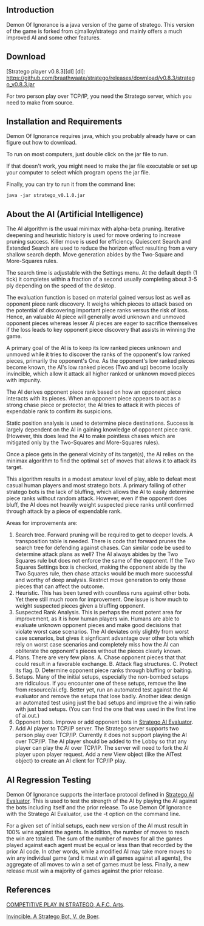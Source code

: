Introduction
------------

Demon Of Ignorance is
a java version of the game of stratego.
This version of the game is forked from cjmalloy/stratego
and mainly offers a much improved AI and some other features.

Download
--------

[Stratego player v0.8.3][dl]
[dl]: https://github.com/braathwaate/stratego/releases/download/v0.8.3/stratego_v0.8.3.jar

For two person play over TCP/IP, you need the Stratego server,
which you need to make from source.

Installation and Requirements
-----------------------------

Demon Of Ignorance requires java, which you probably already have or can
figure out how to download.

To run on most computers, just double click on the jar file to run.

If that doesn't work, you might need to
make the jar file executable
or set up your computer to select which program opens the jar file.

Finally, you can try to run it from the command line:

	java -jar stratego_v0.1.0.jar


About the AI (Artificial Intelligence)
--------------------------------------

The AI algorithm is the usual minimax with alpha-beta pruning.
Iterative deepening and heuristic history is used 
for move ordering to increase pruning success.
Killer move is used for efficiency.
Quiescent Search and Extended Search are used to reduce
the horizon effect resulting from a very shallow search depth.
Move generation abides by the Two-Square and More-Squares rules.

The search time is adjustable with the Settings menu.
At the default depth (1 tick)
it completes within a fraction of a second
usually completing about 3-5 ply depending on the speed of the desktop.

The evaluation function is based on material gained versus lost
as well as opponent piece rank discovery.
It weighs which pieces to attack based on the potential
of discovering important piece ranks versus the risk of loss.
Hence, an valuable AI piece will generally avoid unknown and unmoved opponent pieces
whereas lesser AI pieces are eager to sacrifice themselves if the loss
leads to key opponent piece discovery that assists in winning the game.

A primary goal of the AI is to keep its low ranked pieces unknown
and unmoved
while it tries to discover the ranks of the opponent's low ranked pieces,
primarily the opponent's One.
As the opponent's low ranked pieces become known,
the AI's low ranked pieces (Two and up) become locally invincible,
which allow it attack all higher ranked or unknown moved pieces with impunity.

The AI derives opponent piece rank based on how an
opponent piece interacts with its pieces.
When an opponent piece appears to act as a strong chase piece
or protector, the AI tries to attack it with pieces of
expendable rank to confirm its suspicions.

Static position analysis is used to determine piece destinations.
Success is largely dependent on the AI in gaining
knowledge of opponent piece rank.
(However, this does lead the AI to make pointless chases
which are mitigated only by the Two-Squares and More-Squares rules).

Once a piece gets in the general vicinity of its target(s),
the AI relies on the minimax algorithm to find
the optimal set of moves that
allows it to attack its target.

This algorithm results in a modest amateur level of play,
able to defeat most casual human players and most stratego bots.
A primary failing of other stratego bots is the lack of bluffing,
which allows the AI to easily determine piece ranks
without random attack.
However, even if the opponent does bluff, the AI does not heavily
weight suspected piece ranks until confirmed through attack by
a piece of expendable rank.

Areas for improvements are:

  1. Search tree.  Forward pruning will be required to get to deeper levels.  A transposition table is needed.  There is code that forward prunes the search tree for defending against chases.  Can similar code be used to determine attack plans as well?  The AI always abides by the Two Squares rule but does not enforce the same of the opponent.  If the Two Squares Settings box is checked, making the opponent abide by the Two Squares rule, then chase attacks would be much more successful and worthy of deep analysis.  Restrict move generation to only those pieces that can affect the outcome.
  2. Heuristic.  This has been tuned with countless runs against other bots.  Yet there still much room for improvement.  One issue is how much to weight suspected pieces given a bluffing opponent.
  3. Suspected Rank Analysis.  This is perhaps the most potent area for improvement, as it is how human players win.  Humans are able to evaluate unknown opponent pieces and make good decisions that violate worst case scenarios.  The AI deviates only slightly from worst case scenarios, but gives it signficant advantage over other bots which rely on worst case scenarios and completely miss how the AI can obliterate the opponent's pieces without the pieces clearly known.
  4. Plans.  There are very few plans.
	A. Chase opponent pieces that that could result in a favorable exchange.
	B. Attack flag structures.
	C. Protect its flag.
	D. Determine opponent piece ranks through bluffing or baiting.
  5. Setups.  Many of the initial setups, especially the non-bombed setups are ridiculous.  If you encounter one of these setups, remove the line from resource/ai.cfg.  Better yet, run an automated test against the AI evaluator and remove the setups that lose badly.  Another idea: design an automated test using just the bad setups and improve the ai win ratio with just bad setups.  (You can find the one that was used in the first line of ai.out.)
  6. Opponent bots.  Improve or add opponent bots in 
[Stratego AI Evaluator](https://github.com/braathwaate/strategoevaluator).
  7. Add AI player to TCP/IP server.  The Stratego server supports two person play over TCP/IP.  Currently it does not support playing the AI over TCP/IP.  The AI player should be added to the Lobby so that any player can play the AI over TCP/IP.   The server will need to fork the AI player upon player request.  Add a new View object (like the AITest object) to create an AI client for TCP/IP play.

AI Regression Testing
---------------------

Demon Of Ignorance supports the interface protocol defined in
[Stratego AI Evaluator](https://github.com/braathwaate/strategoevaluator).
This is used to test the strength of the AI
by playing the AI against the bots including itself and the prior release.
To use Demon Of Ignorance with the Stratego AI Evaluator,
use the -t option on the command line.

For a given set of initial setups,
each new version of the AI must result in 100% wins against the agents.
In addition, the number of moves to reach the win
are totaled.
The sum of the number of moves for all the games played against each agent
must be equal or less than that recorded by the prior AI code.
In other words,
while a modified AI may take more moves to win any individual game
(and it must win all games against all agents),
the aggregate of all moves to win a set of games must be less.
Finally, a new release must win a majority of games against the prior release.

References
----------
[COMPETITIVE PLAY IN STRATEGO, A.F.C. Arts](https://project.dke.maastrichtuniversity.nl/games/files/msc/Arts_thesis.pdf).

[Invincible. A Stratego Bot, V. de Boer](http://www.kbs.twi.tudelft.nl/Publications/MSc/2008-deBoer-Msc.html).

